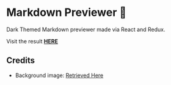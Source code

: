 # Markdown Previewer 👀

Dark Themed Markdown previewer made via React and Redux. 

Visit the result __[HERE](https://admijw.github.io/dark_markdown_previewer_react/)__

## Credits

* Background image: [Retrieved Here](https://i.pinimg.com/originals/ce/7a/1a/ce7a1a5a6639b3430774c83c5910e537.jpg)